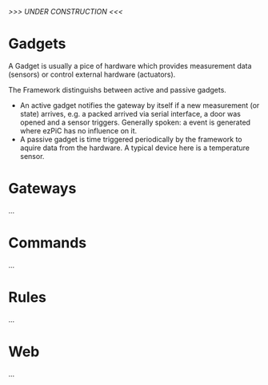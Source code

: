 *>>> UNDER CONSTRUCTION <<<*

# Gadgets

A Gadget is usually a pice of hardware which provides measurement data (sensors) or control external hardware (actuators).

The Framework distinguishs between active and passive gadgets. 
* An active gadget notifies the gateway by itself if a new measurement (or state) arrives, e.g. a packed arrived via serial interface, a door was opened and a sensor triggers. Generally spoken: a event is generated where ezPiC has no influence on it.
* A passive gadget is time triggered periodically by the framework to aquire data from the hardware. A typical device here is a temperature sensor.

# Gateways

...

# Commands

...

# Rules

...

# Web

...
